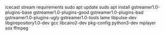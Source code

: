
icecast stream requirements 
sudo apt update
sudo apt install gstreamer1.0-plugins-base gstreamer1.0-plugins-good gstreamer1.0-plugins-bad gstreamer1.0-plugins-ugly gstreamer1.0-tools lame libpulse-dev libgirepository1.0-dev gcc libcairo2-dev pkg-config python3-dev mplayer sox ffmpeg
